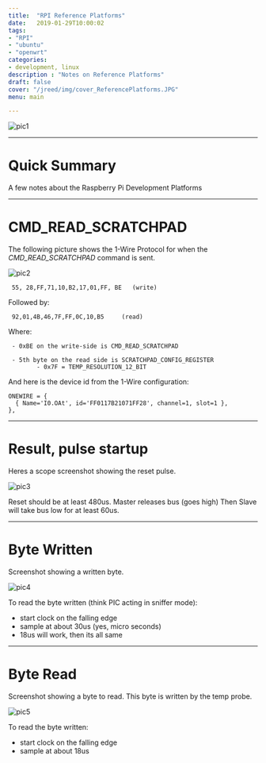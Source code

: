 ```yaml
---
title:  "RPI Reference Platforms"
date:   2019-01-29T10:00:02
tags:
- "RPI"
- "ubuntu"
- "openwrt"
categories:
- development, linux
description : "Notes on Reference Platforms"
draft: false
cover: "/jreed/img/cover_ReferencePlatforms.JPG"
menu: main

---
```


![pic1](../img/IMG_1060.JPG)

---

# Quick Summary

A few notes about the Raspberry Pi Development Platforms

---

# CMD_READ_SCRATCHPAD

The following picture shows the 1-Wire Protocol for when the *CMD_READ_SCRATCHPAD* command is sent.

![pic2](../img/Read_Scratchpad.png)

     55, 28,FF,71,10,B2,17,01,FF, BE   (write)

Followed by:

     92,01,4B,46,7F,FF,0C,10,B5     (read)

Where:

     - 0xBE on the write-side is CMD_READ_SCRATCHPAD

     - 5th byte on the read side is SCRATCHPAD_CONFIG_REGISTER
            - 0x7F = TEMP_RESOLUTION_12_BIT

And here is the device id from the 1-Wire configuration:

```
ONEWIRE = {
  { Name='I0.OAt', id='FF0117B21071FF28', channel=1, slot=1 },
},
```

---

# Result, pulse startup

Heres a scope screenshot showing the reset pulse.

![pic3](../img/scope_resetpulse.png)

Reset should be at least 480us.  Master releases bus (goes high)
Then Slave will take bus low for at least 60us.


---

# Byte Written

Screenshot showing a written byte.

![pic4](../img/scope_writebyte.png)

To read the byte written (think PIC acting in sniffer mode):
 - start clock on the falling edge
 - sample at about 30us   (yes, micro seconds)
 - 18us will work, then its all same


---

# Byte Read

Screenshot showing a byte to read.
This byte is written by the temp probe.

![pic5](../img/scope_readbyte.png)


To read the byte written:
  - start clock on the falling edge
  - sample at about 18us








